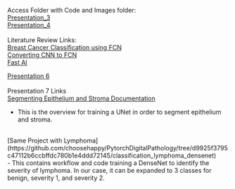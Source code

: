 Access Folder with Code and Images folder:<br />
[Presentation_3](https://drive.google.com/drive/folders/1gN3i3x5G72V636mmWIMhZWi1MMrNPrpH?usp=sharing) <br />
[Presentation_4](https://drive.google.com/drive/folders/1gDBufwy9L9rwWI0KyjHdpsI-wW0cchzX?usp=sharing) <br />
<br />
Literature Review Links: <br />
[Breast Cancer Classification using FCN](https://pmc.ncbi.nlm.nih.gov/articles/PMC9246636/#sec3) <br />
[Converting CNN to FCN](https://learnopencv.com/fully-convolutional-image-classification-on-arbitrary-sized-image/) <br />
[Fast AI](https://docs.fast.ai/)

[Presentation 6](https://docs.google.com/spreadsheets/d/1413GCgFmC1y34owZ0FJIKob4a4hSzU9M-QOJNwOJKhM/edit?usp=sharing)
<br />
<br />
Presentation 7 Links <br />
[Segmenting Epithelium and Stroma Documentation](https://andrewjanowczyk.com/pytorch-unet-for-digital-pathology-segmentation/) <br />
- This is the overview for training a UNet in order to segment epithelium and stroma.
<br />
[Same Project with Lymphoma](https://github.com/choosehappy/PytorchDigitalPathology/tree/d9925f3795c47112b6ccbffdc780b1e4ddd72145/classification_lymphoma_densenet)
<br />
- This contains workflow and code training a DenseNet to identify the severity of lymphoma. In our case, it can be expanded to 3 classes for benign, severity 1, and severity 2.
<br />
